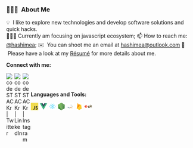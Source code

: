 <!-- ## 👋 &nbsp;Hey there! I'm Hashim Ea -->

### 👨🏻‍💻 &nbsp;About Me

💡 &nbsp;I like to explore new technologies and develop software solutions and quick hacks.\
👨🏽‍💻 Currently am focusing on javascript ecosystem;
📫 How to reach me: [@hashimea](https://www.linkedin.com/in/hashim-ea-07812b16b/);
✉️ &nbsp;You can shoot me an email at hashimea@outlook.com
📄 &nbsp;Please have a look at my [Résumé](https://docs.google.com/document/d/1-pKJgF44juHi3L0zS5v3kF1Vx4q24OHoo2_wqBk-OxQ/edit) for more details about me.

**Connect with me:** 

[<img align="left" alt="codeSTACKr | Twitter" width="22px" src="https://cdn.jsdelivr.net/npm/simple-icons@v3/icons/twitter.svg" />][twitter]
[<img align="left" alt="codeSTACKr | LinkedIn" width="22px" src="https://cdn.jsdelivr.net/npm/simple-icons@v3/icons/linkedin.svg" />][linkedin]
[<img align="left" alt="codeSTACKr | Instagram" width="22px" src="https://cdn.jsdelivr.net/npm/simple-icons@v3/icons/instagram.svg" />][instagram]


<br />
<br />

**Languages and Tools:**  

<code><img height="20" src="https://raw.githubusercontent.com/github/explore/80688e429a7d4ef2fca1e82350fe8e3517d3494d/topics/javascript/javascript.png"></code>
<code><img height="20" src="https://raw.githubusercontent.com/github/explore/80688e429a7d4ef2fca1e82350fe8e3517d3494d/topics/vue/vue.png"></code>
<code><img height="20" src="https://raw.githubusercontent.com/github/explore/80688e429a7d4ef2fca1e82350fe8e3517d3494d/topics/react/react.png"></code>
<code><img height="20" src="https://raw.githubusercontent.com/github/explore/80688e429a7d4ef2fca1e82350fe8e3517d3494d/topics/nodejs/nodejs.png"></code>
<code><img height="20" src="https://raw.githubusercontent.com/github/explore/80688e429a7d4ef2fca1e82350fe8e3517d3494d/topics/mysql/mysql.png"></code>
<code><img height="20" src="https://raw.githubusercontent.com/github/explore/80688e429a7d4ef2fca1e82350fe8e3517d3494d/topics/firebase/firebase.png"></code>
<code><img height="20" src="https://raw.githubusercontent.com/github/explore/80688e429a7d4ef2fca1e82350fe8e3517d3494d/topics/git/git.png"></code>

<br />
<br />

[twitter]: https://twitter.com/Muhamme93208489
[youtube]: https://youtube.com/codeSTACKr
[instagram]: https://www.instagram.com/hashim_ea/
[linkedin]: https://www.linkedin.com/in/hashim-ea-07812b16b/
